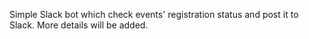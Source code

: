 Simple Slack bot which check events' registration status and post it to Slack. 
More details will be added.